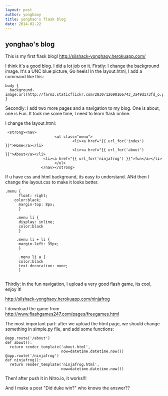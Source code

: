 ```yaml
---
layout: post
author: yonghaoy
title: yonghao's flask blog
date: 2014-02-22
---
```


## yonghao's blog

This is my first flask blog! http://silshack-yonghaoy.herokuapp.com/

I think it's a good blog. I did a lot job on it.
Firstly: I change the background image. It's a UNC blue picture, Go heels!
In the layout.html, I add a command like this:

```
body {
  background-image:url(http://farm3.staticflickr.com/2830/12690166743_3a49d173fd_o.png);
}

```

Secondly: I add two more pages and a navigation to my blog. One is about, one is Fun. It took me some time, I need 
to learn flask online.

I change the layout.html:

```
 <strong><nav>
				      <ul class="menu">
					          <li><a href="{{ url_for('index') }}">Home</a></li>
						      <li><a href="{{ url_for('about') }}">About</a></li>
                 <li><a href="{{ url_for('ninjafrog') }}">fun</a></li>
				      </ul>
				</nav></strong>

```

If u have css and html background, its easy to understand. ANd then I change the layout.css to make it looks better.

```
.menu {
	  float: right;
    color:black;
      margin-top: 8px;
      }
		 
     .menu li {
      display: inline;
      color:black
      }
		    
     .menu li + li {
      margin-left: 35px;
      }
			   
      .menu li a {
      color:black
      text-decoration: none;
      }


```

Thirdly: in the fun navigation, I upload a very good flash game, its cool, enjoy it!

http://silshack-yonghaoy.herokuapp.com/ninjafrog

I download the game from http://www.flashgames247.com/pages/freegames.html

The most important part: after we upload the html page, we should change something in simple.py file, and add some functions:

```
@app.route('/about')
def about():
  return render_template('about.html',
                         now=datetime.datetime.now())
@app.route('/ninjafrog')
def ninjafrog():
  return render_template('ninjafrog.html',
                         now=datetime.datetime.now())

```

Then! after push it in Nitro.io, it works!!!

And I make a post "Did duke win?" who knows the answer??
